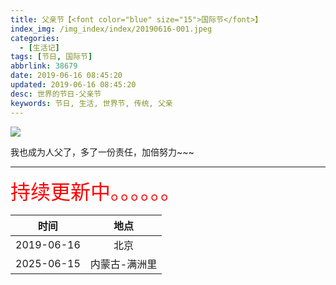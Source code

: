 ```yaml
---
title: 父亲节【<font color="blue" size="15">国际节</font>】
index_img: /img_index/index/20190616-001.jpeg
categories:
  - [生活记]
tags: [节日, 国际节]
abbrlink: 38679
date: 2019-06-16 08:45:20
updated: 2019-06-16 08:45:20
desc: 世界的节日-父亲节
keywords: 节日, 生活, 世界节, 传统, 父亲
---
```



![](/img_index/index/20190616-001.jpeg)

我也成为人父了，多了一份责任，加倍努力~~~

<!--more-->

<hr />

<font size=6.5 color='red'>持续更新中。。。。。。</font>



|    时间    | 地点 |
|:----------:|:----:|
| 2019-06-16 | 北京 |
| 2025-06-15 | 内蒙古-满洲里 |